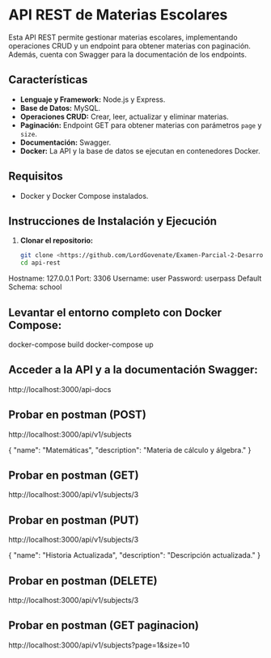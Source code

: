 # API REST de Materias Escolares

Esta API REST permite gestionar materias escolares, implementando operaciones CRUD y un endpoint para obtener materias con paginación. Además, cuenta con Swagger para la documentación de los endpoints.

## Características

- **Lenguaje y Framework:** Node.js y Express.
- **Base de Datos:** MySQL.
- **Operaciones CRUD:** Crear, leer, actualizar y eliminar materias.
- **Paginación:** Endpoint GET para obtener materias con parámetros `page` y `size`.
- **Documentación:** Swagger.
- **Docker:** La API y la base de datos se ejecutan en contenedores Docker.

## Requisitos

- Docker y Docker Compose instalados.

## Instrucciones de Instalación y Ejecución

1. **Clonar el repositorio:**

   ```bash
   git clone <https://github.com/LordGovenate/Examen-Parcial-2-Desarrollo-de-una-API-REST.git>
   cd api-rest

Hostname: 127.0.0.1
Port: 3306 
Username: user 
Password: userpass
Default Schema: school 

## Levantar el entorno completo con Docker Compose:
docker-compose build
docker-compose up

## Acceder a la API y a la documentación Swagger:
http://localhost:3000/api-docs

## Probar en postman (POST)
http://localhost:3000/api/v1/subjects

{
  "name": "Matemáticas",
  "description": "Materia de cálculo y álgebra."
}

## Probar en postman (GET)
http://localhost:3000/api/v1/subjects/3

## Probar en postman (PUT)
http://localhost:3000/api/v1/subjects/3

{
  "name": "Historia Actualizada",
  "description": "Descripción actualizada."
}

## Probar en postman (DELETE)
http://localhost:3000/api/v1/subjects/3

## Probar en postman (GET paginacion)
http://localhost:3000/api/v1/subjects?page=1&size=10